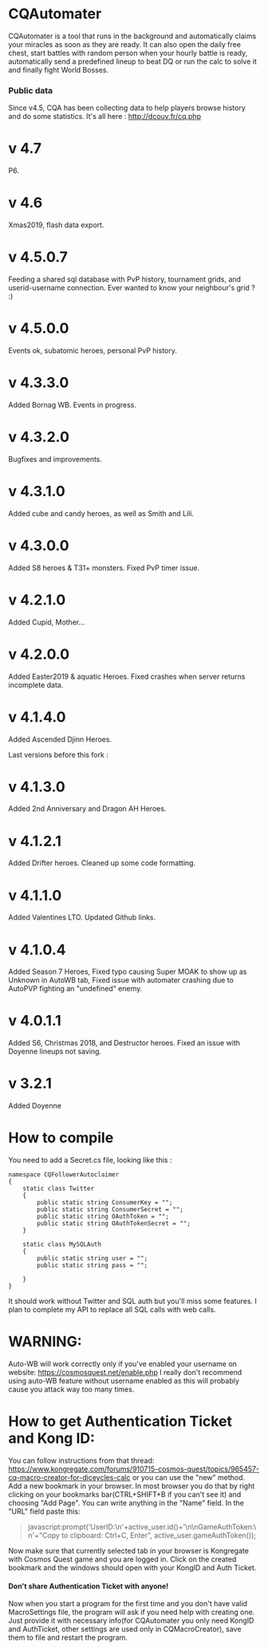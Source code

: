 # CQAutomater

CQAutomater is a tool that runs in the background and automatically claims your miracles as soon as they are ready. It can also open the daily free chest, start battles with random person when your hourly battle is ready, automatically send a predefined lineup to beat DQ or run the calc to solve it and finally fight World Bosses.

### Public data
Since v4.5, CQA has been collecting data to help players browse history and do some statistics.
It's all here : http://dcouv.fr/cq.php

# v 4.7
P6.

# v 4.6
Xmas2019, flash data export.

# v 4.5.0.7
Feeding a shared sql database with PvP history, tournament grids, and userid-username connection. Ever wanted to know your neighbour's grid ? :)

# v 4.5.0.0
Events ok, subatomic heroes, personal PvP history.

# v 4.3.3.0
Added Bornag WB.
Events in progress.

# v 4.3.2.0
Bugfixes and improvements.

# v 4.3.1.0
Added cube and candy heroes, as well as Smith and Lili.

# v 4.3.0.0
Added S8 heroes & T31+ monsters.
Fixed PvP timer issue.

# v 4.2.1.0
Added Cupid, Mother...

# v 4.2.0.0
Added Easter2019 & aquatic Heroes.
Fixed crashes when server returns incomplete data.

# v 4.1.4.0
Added Ascended Djinn Heroes.

Last versions before this fork :

# v 4.1.3.0
Added 2nd Anniversary and Dragon AH Heroes.

# v 4.1.2.1
Added Drifter heroes.
Cleaned up some code formatting.

# v 4.1.1.0
Added Valentines LTO.
Updated Github links.

# v 4.1.0.4
Added Season 7 Heroes,
Fixed typo causing Super MOAK to show up as Unknown in AutoWB tab,
Fixed issue with automater crashing due to AutoPVP fighting an "undefined" enemy.

# v 4.0.1.1
Added S6, Christmas 2018, and Destructor heroes. Fixed an issue with Doyenne lineups not saving.

# v 3.2.1
Added Doyenne

# How to compile
You need to add a Secret.cs file, looking like this :
```
namespace CQFollowerAutoclaimer
{
    static class Twitter
    {
        public static string ConsumerKey = "";
        public static string ConsumerSecret = "";
        public static string OAuthToken = "";
        public static string OAuthTokenSecret = "";
    }

    static class MySQLAuth
    {
        public static string user = "";
        public static string pass = "";

    }
}
```
It should work without Twitter and SQL auth but you'll miss some features. I plan to complete my API to replace all SQL calls with web calls.

# WARNING:
Auto-WB will work correctly only if you've enabled your username on website: https://cosmosquest.net/enable.php
I really don't recommend using auto-WB feature without username enabled as this will probably cause you attack way too many times.

# How to get Authentication Ticket and Kong ID:

You can follow instructions from that thread: https://www.kongregate.com/forums/910715-cosmos-quest/topics/965457-cq-macro-creator-for-diceycles-calc
or
you can use the "new" method.
Add a new bookmark in your browser. In most browser you do that by right clicking on your bookmarks bar(CTRL+SHIFT+B if you can't see it) and choosing "Add Page". You can write anything in the "Name" field. In the "URL" field paste this:
>javascript:prompt('UserID:\n'+active_user.id()+'\n\nGameAuthToken:\n'+"Copy to clipboard: Ctrl+C, Enter", active_user.gameAuthToken());

Now make sure that currently selected tab in your browser is Kongregate with Cosmos Quest game and you are logged in. Click on the created bookmark and the windows should open with your KongID and Auth Ticket.

#### Don't share Authentication Ticket with anyone!

Now when you start a program for the first time and you don't have valid MacroSettings file, the program will ask if you need help with creating one. Just provide it with necessary info(for CQAutomater you only need KongID and AuthTicket, other settings are used only in CQMacroCreator), save them to file and restart the program.

